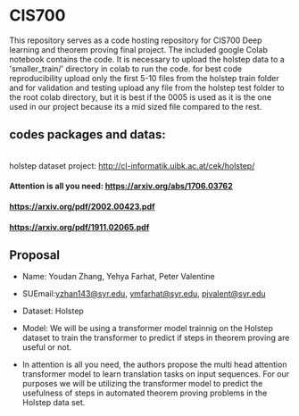 # CIS700
This repository serves as a code hosting repository for CIS700 Deep learning and theorem proving final project. The included google Colab notebook contains the code. It is necessary to upload the holstep data to a 'smaller_train/' directory in colab to run the code. for best code reproducibility upload only the first 5-10 files from the holstep train folder and for validation and testing upload any file from the holstep test folder to the root colab directory, but it is best if the 0005 is used as it is the one used in our project because its a mid sized file compared to the rest. 



## codes packages and datas:
<br /> holstep dataset project: http://cl-informatik.uibk.ac.at/cek/holstep/

#### Attention is all you need: https://arxiv.org/abs/1706.03762

#### https://arxiv.org/pdf/2002.00423.pdf

#### https://arxiv.org/pdf/1911.02065.pdf


## Proposal
- Name: Youdan Zhang, Yehya Farhat, Peter Valentine

- SUEmail:yzhan143@syr.edu, ymfarhat@syr.edu, pjvalent@syr.edu

- Dataset: Holstep

- Model: We will be using a transformer model trainnig on the Holstep dataset to train the transformer to predict if steps in theorem proving are useful or not. 

- In attention is all you need, the authors propose the multi head attention transformer model to learn translation tasks on input sequences. For our purposes we will be utilizing the transformer model to predict the usefulness of steps in automated theorem proving problems in the Holstep data set. 



